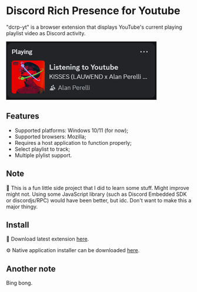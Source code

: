 # Discord Rich Presence for Youtube
"dcrp-yt" is a browser extension that displays YouTube's current playing playlist video as Discord activity.

![Gosling](./screenshots/rpc.png)

## Features
- Supported platforms: Windows 10/11 (for now);
- Supported browsers: Mozilla;
- Requires a host application to function properly;
- Select playlist to track;
- Multiple plylist support.

## Note
🗿 This is a fun little side project that I did to learn some stuff. Might improve might not. Using some JavaScript library (such as Discord Embedded SDK or discordjs/RPC) would have been better, but idc. Don't want to make this a major thingy.

## Install
🧩 Download latest extension [here](https://github.com/martynasmuizys/dcrp-yt/releases/latest).

⚙️ Native application installer can be downloaded [here](https://github.com/martynasmuizys/dcrp-yt/releases/download/v1.1.3/dcrp-yt-setup.msi).

## Another note
Bing bong.
